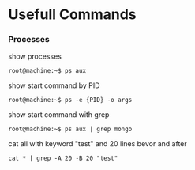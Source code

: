 # Usefull Commands

### Processes


show processes
```console
root@machine:~$ ps aux
```
show start command by PID
```console
root@machine:~$ ps -e {PID} -o args
```
show start command with grep
```console
root@machine:~$ ps aux | grep mongo
```

cat all with keyword "test" and 20 lines bevor and after
```console
cat * | grep -A 20 -B 20 "test"
```